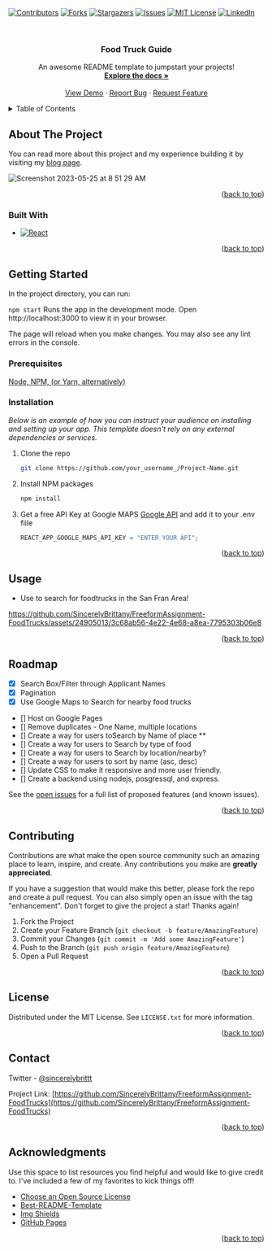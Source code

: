 <a name="readme-top"></a>

<!-- PROJECT SHIELDS -->
<!--
*** I'm using markdown "reference style" links for readability.
*** Reference links are enclosed in brackets [ ] instead of parentheses ( ).
*** See the bottom of this document for the declaration of the reference variables
*** for contributors-url, forks-url, etc. This is an optional, concise syntax you may use.
*** https://www.markdownguide.org/basic-syntax/#reference-style-links
-->

[![Contributors][contributors-shield]][contributors-url]
[![Forks][forks-shield]][forks-url]
[![Stargazers][stars-shield]][stars-url]
[![Issues][issues-shield]][issues-url]
[![MIT License][license-shield]][license-url]
[![LinkedIn][linkedin-shield]][linkedin-url]

<!-- PROJECT LOGO -->
<br />
<div align="center">
<!--   <a href="https://github.com/SincerelyBrittany/FreeformAssignment-FoodTrucks">
    <img src="images/logo.png" alt="Logo" width="80" height="80">
  </a> -->

  <h3 align="center">Food Truck Guide </h3>

  <p align="center">
    An awesome README template to jumpstart your projects!
    <br />
    <a href="https://github.com/SincerelyBrittany/FreeformAssignment-FoodTrucks"><strong>Explore the docs »</strong></a>
    <br />
    <br />
    <a href="https://github.com/SincerelyBrittany/FreeformAssignment-FoodTrucks">View Demo</a>
    ·
    <a href="https://github.com/SincerelyBrittany/FreeformAssignment-FoodTrucks/issues">Report Bug</a>
    ·
    <a href="https://github.com/SincerelyBrittany/FreeformAssignment-FoodTrucks/issues">Request Feature</a>
  </p>
</div>

<!-- TABLE OF CONTENTS -->
<details>
  <summary>Table of Contents</summary>
  <ol>
    <li>
      <a href="#about-the-project">About The Project</a>
      <ul>
        <li><a href="#built-with">Built With</a></li>
      </ul>
    </li>
    <li>
      <a href="#getting-started">Getting Started</a>
      <ul>
        <li><a href="#prerequisites">Prerequisites</a></li>
        <li><a href="#installation">Installation</a></li>
      </ul>
    </li>
    <li><a href="#usage">Usage</a></li>
    <li><a href="#roadmap">Roadmap</a></li>
    <li><a href="#contributing">Contributing</a></li>
    <li><a href="#license">License</a></li>
    <li><a href="#contact">Contact</a></li>
    <li><a href="#acknowledgments">Acknowledgments</a></li>
  </ol>
</details>

<!-- ABOUT THE PROJECT -->

## About The Project

You can read more about this project and my experience building it by visiting my [blog page](https://hashnode.com/preview/646b9d4674444a000fa8b9b4). 


![Screenshot 2023-05-25 at 8 51 29 AM](https://github.com/SincerelyBrittany/FreeformAssignment-FoodTrucks/assets/24905013/fc75b9d5-bf92-426a-b502-a1360b807864)



<p align="right">(<a href="#readme-top">back to top</a>)</p>

### Built With

- [![React][React.js]][React-url]

<p align="right">(<a href="#readme-top">back to top</a>)</p>

<!-- GETTING STARTED -->

## Getting Started

In the project directory, you can run:

`npm start`
Runs the app in the development mode.
Open http://localhost:3000 to view it in your browser.

The page will reload when you make changes.
You may also see any lint errors in the console.

### Prerequisites

[Node, NPM, (or Yarn, alternatively)](https://nodejs.org/en)

### Installation

_Below is an example of how you can instruct your audience on installing and setting up your app. This template doesn't rely on any external dependencies or services._

1. Clone the repo
   ```sh
   git clone https://github.com/your_username_/Project-Name.git
   ```
2. Install NPM packages
   ```sh
   npm install
   ```
3. Get a free API Key at Google MAPS [Google API](https://console.cloud.google.com/google/maps-apis/overview) and add it to your .env fiile
   ```js
   REACT_APP_GOOGLE_MAPS_API_KEY = "ENTER YOUR API";
   ```

<p align="right">(<a href="#readme-top">back to top</a>)</p>

<!-- USAGE EXAMPLES -->

## Usage

- Use to search for foodtrucks in the San Fran Area! 

https://github.com/SincerelyBrittany/FreeformAssignment-FoodTrucks/assets/24905013/3c68ab56-4e22-4e68-a8ea-7795303b06e8


<!-- Use this space to show useful examples of how a project can be used. Additional screenshots, code examples and demos work well in this space. You may also link to more resources.

_For more examples, please refer to the [Documentation](https://example.com)_ -->

<p align="right">(<a href="#readme-top">back to top</a>)</p>

<!-- ROADMAP -->

## Roadmap

- [x] Search Box/Filter through Applicant Names
- [x] Pagination
- [x] Use Google Maps to Search for nearby food trucks
- [] Host on Google Pages
- [] Remove duplicates - One Name, multiple locations
- [] Create a way for users toSearch by Name of place \*\*
- [] Create a way for users to Search by type of food
- [] Create a way for users to Search by location/nearby?
- [] Create a way for users to sort by name (asc, desc)
- [] Update CSS to make it responsive and more user friendly.
- [] Create a backend using nodejs, posgressql, and express.

See the [open issues](https://github.com/othneildrew/Best-README-Template/issues) for a full list of proposed features (and known issues).

<p align="right">(<a href="#readme-top">back to top</a>)</p>

<!-- CONTRIBUTING -->

## Contributing

Contributions are what make the open source community such an amazing place to learn, inspire, and create. Any contributions you make are **greatly appreciated**.

If you have a suggestion that would make this better, please fork the repo and create a pull request. You can also simply open an issue with the tag "enhancement".
Don't forget to give the project a star! Thanks again!

1. Fork the Project
2. Create your Feature Branch (`git checkout -b feature/AmazingFeature`)
3. Commit your Changes (`git commit -m 'Add some AmazingFeature'`)
4. Push to the Branch (`git push origin feature/AmazingFeature`)
5. Open a Pull Request

<p align="right">(<a href="#readme-top">back to top</a>)</p>

<!-- LICENSE -->

## License

Distributed under the MIT License. See `LICENSE.txt` for more information.

<p align="right">(<a href="#readme-top">back to top</a>)</p>

<!-- CONTACT -->

## Contact

Twitter - [@sincerelybrittt](https://twitter.com/sincerelybrittt)

Project Link: [https://github.com/SincerelyBrittany/FreeformAssignment-FoodTrucks](https://github.com/SincerelyBrittany/FreeformAssignment-FoodTrucks)

<p align="right">(<a href="#readme-top">back to top</a>)</p>

<!-- ACKNOWLEDGMENTS -->

## Acknowledgments

Use this space to list resources you find helpful and would like to give credit to. I've included a few of my favorites to kick things off!

- [Choose an Open Source License](https://choosealicense.com)
- [Best-README-Template](https://github.com/othneildrew/Best-README-Template)
- [Img Shields](https://shields.io)
- [GitHub Pages](https://pages.github.com)

<p align="right">(<a href="#readme-top">back to top</a>)</p>

<!-- MARKDOWN LINKS & IMAGES -->
<!-- https://www.markdownguide.org/basic-syntax/#reference-style-links -->

[contributors-shield]: https://img.shields.io/github/contributors/SincerelyBrittany/FreeformAssignment-FoodTrucks.svg?style=for-the-badge
[contributors-url]: https://github.com/SincerelyBrittany/FreeformAssignment-FoodTrucks/graphs/contributors
[forks-shield]: https://img.shields.io/github/forks/SincerelyBrittany/FreeformAssignment-FoodTrucks.svg?style=for-the-badge
[forks-url]: https://github.com/SincerelyBrittany/FreeformAssignment-FoodTrucks/network/members
[stars-shield]: https://img.shields.io/github/stars/SincerelyBrittany/FreeformAssignment-FoodTrucks.svg?style=for-the-badge
[stars-url]: https://github.com/SincerelyBrittany/FreeformAssignment-FoodTrucks/stargazers
[issues-shield]: https://img.shields.io/github/issues/SincerelyBrittany/FreeformAssignment-FoodTrucks.svg?style=for-the-badge
[issues-url]: https://github.com/SincerelyBrittany/FreeformAssignment-FoodTrucks/issues
[license-shield]: https://img.shields.io/github/license/SincerelyBrittany/FreeformAssignment-FoodTrucks.svg?style=for-the-badge
[license-url]: https://github.com/SincerelyBrittany/FreeformAssignment-FoodTrucks/blob/master/LICENSE.txt
[linkedin-shield]: https://img.shields.io/badge/-LinkedIn-black.svg?style=for-the-badge&logo=linkedin&colorB=555
[linkedin-url]: https://linkedin.com/in/SincerelyBrittany/
[product-screenshot]: images/screenshot.png
[React.js]: https://img.shields.io/badge/React-20232A?style=for-the-badge&logo=react&logoColor=61DAFB
[React-url]: https://reactjs.org/
[Papaparse]: https://img.shields.io/badge/-Papa-blue
[Papaparse-url]: https://www.npmjs.com/package/papaparse
